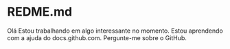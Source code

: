 # REDME.md
Olá Estou trabalhando em algo interessante no momento. Estou aprendendo com a ajuda do docs.github.com. Pergunte-me sobre o GitHub.
